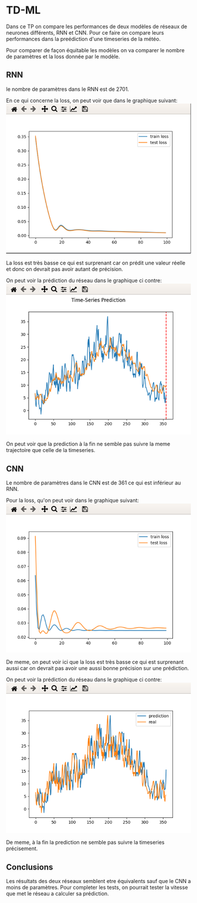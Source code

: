 # TD-ML


Dans ce TP on compare les performances de deux modèles de réseaux de neurones différents, RNN et CNN. Pour ce faire on compare leurs performances dans la preédiction d'une timeseries de la météo.

Pour comparer de façon équitable les modèles on va comparer le nombre de paramètres et la loss donnée par le modèle.


## RNN
le nombre de paramètres dans le RNN est de 2701.

En ce qui concerne la loss, on peut voir que dans le graphique suivant:
![Loss](https://github.com/HatefulRock/TD-ML/blob/main/TP/TP2/images/RNNloss.png?raw=true  "Training loss and testing loss")

La loss est très basse ce qui est surprenant car on prédit une valeur réelle et donc on devrait pas avoir autant de précision.

On peut voir la prédiction du réseau dans le graphique ci contre:
![Prediction of the network](https://github.com/HatefulRock/TD-ML/blob/main/TP/TP2/images/RNNpredict.png?raw=true  "Prediction")

On peut voir que la prediction à la fin ne semble pas suivre la meme trajectoire que celle de la timeseries.


## CNN
Le nombre de paramètres dans le CNN est de 361 ce qui est inférieur au RNN.

Pour la loss, qu'on peut voir dans le graphique suivant:
![Loss](https://github.com/HatefulRock/TD-ML/blob/main/TP/TP2/images/CNNloss.png?raw=true  "Training loss and testing loss")

De meme, on peut voir ici que la loss est très basse ce qui est surprenant aussi car on devrait pas avoir une aussi bonne précision sur une prédiction.

On peut voir la prédiction du réseau dans le graphique ci contre:
![Prediction of the network](https://github.com/HatefulRock/TD-ML/blob/main/TP/TP2/images/CNNpredict.png?raw=true  "Prediction")

De meme, à la fin la prediction ne semble pas suivre la timeseries précisement.

## Conclusions
Les résultats des deux réseaux semblent etre équivalents sauf que le CNN a moins de paramètres. Pour completer les tests, on pourrait tester la vitesse que met le réseau a calculer sa prédiction. 
